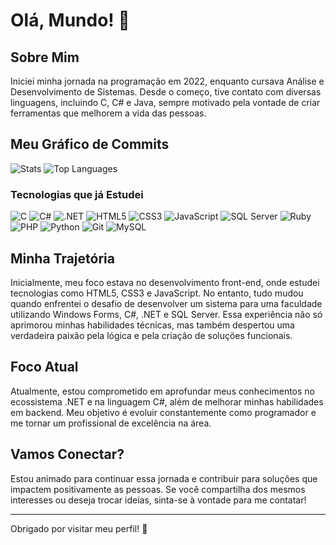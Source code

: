 # Olá, Mundo! 👋

## Sobre Mim

Iniciei minha jornada na programação em 2022, enquanto cursava Análise e Desenvolvimento de Sistemas. Desde o começo, tive contato com diversas linguagens, incluindo C, C# e Java, sempre motivado pela vontade de criar ferramentas que melhorem a vida das pessoas.

## Meu Gráfico de Commits

![Stats](https://github-readme-stats.vercel.app/api?username=lucas-henrique-godoy&show_icons=true&theme=dracula)
![Top Languages](https://github-readme-stats.vercel.app/api/top-langs/?username=lucas-henrique-godoy&theme=dark&layout=compact)







### Tecnologias que já Estudei

![C](https://img.shields.io/badge/C-00599C?style=flat-square&logo=c&logoColor=white)
![C#](https://img.shields.io/badge/C%23-239120?style=flat-square&logo=csharp&logoColor=white)
![.NET](https://img.shields.io/badge/.NET-512BD4?style=flat-square&logo=.net&logoColor=white)
![HTML5](https://img.shields.io/badge/HTML5-E34F26?style=flat-square&logo=html5&logoColor=white)
![CSS3](https://img.shields.io/badge/CSS3-1572B6?style=flat-square&logo=css3&logoColor=white)
![JavaScript](https://img.shields.io/badge/JavaScript-F7DF1E?style=flat-square&logo=javascript&logoColor=black)
![SQL Server](https://img.shields.io/badge/SQL%20Server-CC2927?style=flat-square&logo=microsoftsqlserver&logoColor=white)
![Ruby](https://img.shields.io/badge/Ruby-CC342D?style=flat-square&logo=ruby&logoColor=white)
![PHP](https://img.shields.io/badge/PHP-777BB4?style=flat-square&logo=php&logoColor=white)
![Python](https://img.shields.io/badge/Python-3776AB?style=flat-square&logo=python&logoColor=white)
![Git](https://img.shields.io/badge/Git-F05032?style=flat-square&logo=git&logoColor=white)
![MySQL](https://img.shields.io/badge/MySQL-4479A1?style=flat-square&logo=mysql&logoColor=white)



## Minha Trajetória

Inicialmente, meu foco estava no desenvolvimento front-end, onde estudei tecnologias como HTML5, CSS3 e JavaScript. No entanto, tudo mudou quando enfrentei o desafio de desenvolver um sistema para uma faculdade utilizando Windows Forms, C#, .NET e SQL Server. Essa experiência não só aprimorou minhas habilidades técnicas, mas também despertou uma verdadeira paixão pela lógica e pela criação de soluções funcionais.

## Foco Atual

Atualmente, estou comprometido em aprofundar meus conhecimentos no ecossistema .NET e na linguagem C#, além de melhorar minhas habilidades em backend. Meu objetivo é evoluir constantemente como programador e me tornar um profissional de excelência na área.

## Vamos Conectar?

Estou animado para continuar essa jornada e contribuir para soluções que impactem positivamente as pessoas. Se você compartilha dos mesmos interesses ou deseja trocar ideias, sinta-se à vontade para me contatar!

---

Obrigado por visitar meu perfil! 🚀


